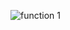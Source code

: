 ![function 1 ](https://user-images.githubusercontent.com/99830416/202487455-f9fb8fa0-586f-4079-b9e3-9a2d7f4c1709.png)
